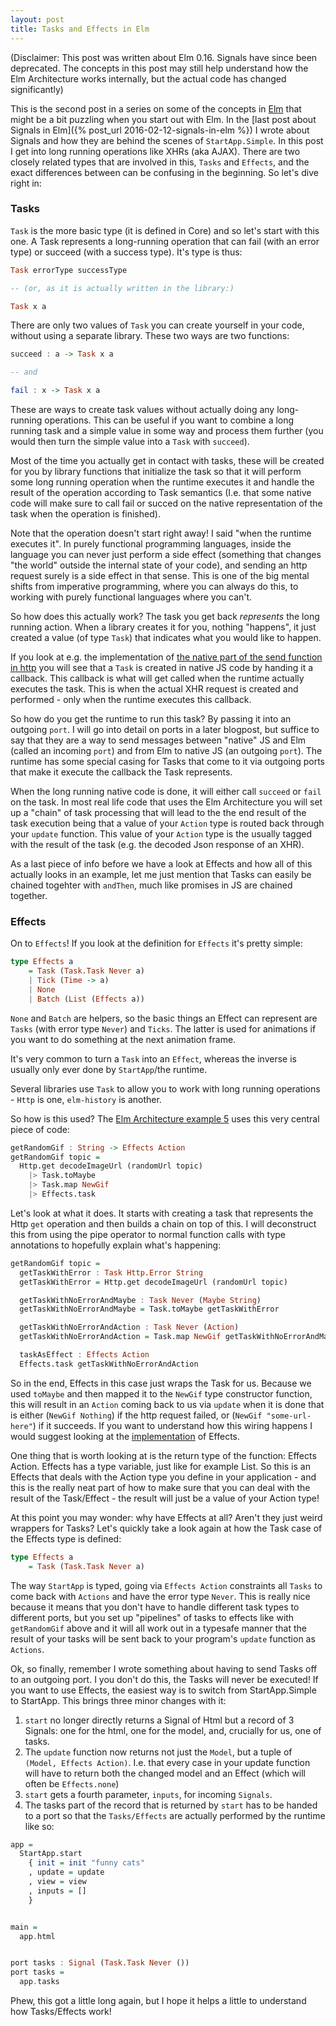 ```yaml
---
layout: post
title: Tasks and Effects in Elm
---
```

(Disclaimer: This post was written about Elm 0.16. Signals have since been deprecated. The concepts in this post may still help understand how the Elm Architecture works internally, but the actual code has changed significantly)

This is the second post in a series on some of the concepts in [Elm](http://elm-lang.org/) that might be a bit puzzling when you start out with Elm. In the [last post about Signals in Elm]({% post_url 2016-02-12-signals-in-elm %}) I wrote about Signals and how they are behind the scenes of `StartApp.Simple`. In this post I get into long running operations like XHRs (aka AJAX). There are two closely related types that are involved in this, `Tasks` and `Effects`, and the exact differences between can be confusing in the beginning. So let's dive right in:

### Tasks

`Task` is the more basic type (it is defined in Core) and so let's start with this one. A Task represents a long-running operation that can fail (with an error type) or succeed (with a success type). It's type is thus:

```haskell
Task errorType successType

-- (or, as it is actually written in the library:)

Task x a
```

There are only two values of `Task` you can create yourself in your code, without using a separate library. These two ways are two functions:

```haskell
succeed : a -> Task x a

-- and

fail : x -> Task x a
```

These are ways to create task values without actually doing any long-running operations. This can be useful if you want to combine a long running task and a simple value in some way and process them further (you would then turn the simple value into a `Task` with `succeed`).

Most of the time you actually get in contact with tasks, these will be created for you by library functions that initialize the task so that it will perform some long running operation when the runtime executes it and handle the result of the operation according to Task semantics (I.e. that some native code will make sure to call fail or succed on the native representation of the task when the operation is finished).

Note that the operation doesn't start right away! I said "when the runtime executes it". In purely functional programming languages, inside the language you can never just perform a side effect (something that changes "the world" outside the internal state of your code), and sending an http request surely is a side effect in that sense. This is one of the big mental shifts from imperative programming, where you can always do this, to working with purely functional languages where you can't.

So how does this actually work? The task you get back *represents* the long running action. When a library creates it for you, nothing "happens", it just created a value (of type `Task`) that indicates what you would like to happen.

If you look at e.g. the implementation of [the native part of the send function in http](https://github.com/evancz/elm-http/blob/3.0.0/src/Native/Http.js) you will see that a `Task` is created in native JS code by handing it a callback. This callback is what will get called when the runtime actually executes the task. This is when the actual XHR request is created and performed - only when the runtime executes this callback.

So how do you get the runtime to run this task? By passing it into an outgoing `port`. I will go into detail on ports in a later blogpost, but suffice to say that they are a way to send messages between "native" JS and Elm (called an incoming `port`) and from Elm to native JS (an outgoing `port`). The runtime has some special casing for Tasks that come to it via outgoing ports that make it execute the callback the Task represents.

When the long running native code is done, it will either call `succeed` or `fail` on the task. In most real life code that uses the Elm Architecture you will set up a "chain" of task processing that will lead to the the end result of the task execution being that a value of your `Action` type is routed back through your `update` function. This value of your `Action` type is the usually tagged with the result of the task (e.g. the decoded Json response of an XHR).

As a last piece of info before we have a look at Effects and how all of this actually looks in an example, let me just mention that Tasks can easily be chained togehter with `andThen`, much like promises in JS are chained together.

### Effects

On to `Effects`! If you look at the definition for `Effects` it's pretty simple:

```haskell
type Effects a
    = Task (Task.Task Never a)
    | Tick (Time -> a)
    | None
    | Batch (List (Effects a))
```

`None` and `Batch` are helpers, so the basic things an Effect can represent are `Tasks` (with error type `Never`) and `Ticks`. The latter is used for animations if you want to do something at the next animation frame.

It's very common to turn a `Task` into an `Effect`, whereas the inverse is usually only ever done by `StartApp`/the runtime.

Several libraries use `Task` to allow you to work with long running operations - `Http` is one, `elm-history` is another.

So how is this used? The [Elm Architecture example 5](https://github.com/evancz/elm-architecture-tutorial#example-5-random-gif-viewer) uses this very central piece of code:

```haskell
getRandomGif : String -> Effects Action
getRandomGif topic =
  Http.get decodeImageUrl (randomUrl topic)
    |> Task.toMaybe
    |> Task.map NewGif
    |> Effects.task
```

Let's look at what it does. It starts with creating a task that represents the Http `get` operation and then builds a chain on top of this. I will deconstruct this from using the pipe operator to normal function calls with type annotations to hopefully explain what's happening:

```haskell
getRandomGif topic =
  getTaskWithError : Task Http.Error String
  getTaskWithError = Http.get decodeImageUrl (randomUrl topic)

  getTaskWithNoErrorAndMaybe : Task Never (Maybe String)
  getTaskWithNoErrorAndMaybe = Task.toMaybe getTaskWithError

  getTaskWithNoErrorAndAction : Task Never (Action)
  getTaskWithNoErrorAndAction = Task.map NewGif getTaskWithNoErrorAndMaybe

  taskAsEffect : Effects Action
  Effects.task getTaskWithNoErrorAndAction
```

So in the end, Effects in this case just wraps the Task for us. Because we used `toMaybe` and then mapped it to the `NewGif` type constructor function, this will result in an `Action` coming back to us via `update` when it is done that is either (`NewGif Nothing`) if the http request failed, or (`NewGif "some-url-here"`) if it succeeds. If you want to understand how this wiring happens I would suggest looking at the [implementation](https://github.com/evancz/elm-effects/blob/master/src/Effects.elm) of Effects.

One thing that is worth looking at is the return type of the function: Effects Action. Effects has a type variable, just like for example List. So this is an Effects that deals with the Action type you define in your application - and this is the really neat part of how to make sure that you can deal with the result of the Task/Effect - the result will just be a value of your Action type!

At this point you may wonder: why have Effects at all? Aren't they just weird wrappers for Tasks? Let's quickly take a look again at how the Task case of the Effects type is defined:

```haskell
type Effects a
    = Task (Task.Task Never a)
```

The way `StartApp` is typed, going via `Effects Action` constraints all `Tasks` to come back with `Actions` and have the error type `Never`. This is really nice because it means that you don't have to handle different task types to different ports, but you set up "pipelines" of tasks to effects like with `getRandomGif` above and it will all work out in a typesafe manner that the result of your tasks will be sent back to your program's `update` function as `Actions`.

Ok, so finally, remember I wrote something about having to send Tasks off to an outgoing port. I you don't do this, the Tasks will never be executed! If you want to use Effects, the easiest way is to switch from StartApp.Simple to StartApp. This brings three minor changes with it:

1. `start` no longer directly returns a Signal of Html but a record of 3 Signals: one for the html, one for the model, and, crucially for us, one of tasks.
2. The `update` function now returns not just the `Model`, but a tuple of` (Model, Effects Action)`. I.e. that every case in your update function will have to return both the changed model and an Effect (which will often be `Effects.none`)
3. `start` gets a fourth parameter, `inputs`, for incoming `Signals`.
4. The tasks part of the record that is returned by `start` has to be handed to a port so that the `Tasks/Effects` are actually performed by the runtime like so:

```haskell
app =
  StartApp.start
    { init = init "funny cats"
    , update = update
    , view = view
    , inputs = []
    }


main =
  app.html


port tasks : Signal (Task.Task Never ())
port tasks =
  app.tasks
```

Phew, this got a little long again, but I hope it helps a little to understand how Tasks/Effects work!
